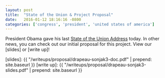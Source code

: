 ```yaml
---
layout: post
title:  "State of the Union & Project Proposal"
date:   2016-01-12 18:16:16 -0800
categories: ['congress', 'president', 'united states of america']
---
```


President Obama gave his last [State of the Union Address] today. In other news, you can check out our initial proposal for this project. View our [slides] or [write up]!


[State of the Union Address]: https://medium.com/@WhiteHouse/president-obama-s-2016-state-of-the-union-address-7c06300f9726#.74vwkbv35
[slides]: {{ "/writeups/proposal/drapeau-sonjak3-doc.pdf" | prepend: site.baseurl }}
[write up]: {{ "/writeups/proposal/drapeau-sonjak3-slides.pdf" | prepend: site.baseurl }}

